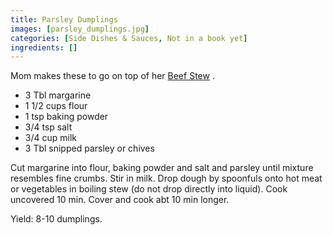 ```yaml
---
title: Parsley Dumplings
images: [parsley_dumplings.jpg]
categories: [Side Dishes & Sauces, Not in a book yet]
ingredients: []
---
```


Mom makes these to go on top of her [Beef Stew](Moms_Beef_Stew) .

-   3 Tbl margarine
-   1 1/2 cups flour
-   1 tsp baking powder
-   3/4 tsp salt
-   3/4 cup milk
-   3 Tbl snipped parsley or chives

Cut margarine into flour, baking powder and salt and parsley until
mixture resembles fine crumbs. Stir in milk. Drop dough by spoonfuls
onto hot meat or vegetables in boiling stew (do not drop directly into
liquid). Cook uncovered 10 min. Cover and cook abt 10 min longer.

Yield: 8-10 dumplings.

 